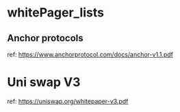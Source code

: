 # whitePager_lists

## Anchor protocols

ref: https://www.anchorprotocol.com/docs/anchor-v1.1.pdf


# Uni swap V3
ref: https://uniswap.org/whitepaper-v3.pdf
